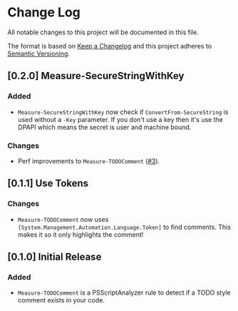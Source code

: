 # Change Log

All notable changes to this project will be documented in this file.

The format is based on [Keep a Changelog](http://keepachangelog.com/)
and this project adheres to [Semantic Versioning](http://semver.org/).

## [0.2.0] Measure-SecureStringWithKey

### Added

- `Measure-SecureStringWithKey` now check if `ConvertFrom-SecureString` is used
  without a `-Key` parameter. If you don't use a key then it's use the DPAPI
  which means the secret is user and machine bound.

### Changes

- Perf improvements to `Measure-TODOComment` ([#3]).

## [0.1.1] Use Tokens

### Changes

- `Measure-TODOComment` now uses
  `[System.Management.Automation.Language.Token]` to find comments. This makes
  it so it only highlights the comment!

## [0.1.0] Initial Release

### Added

- `Measure-TODOComment` is a PSScriptAnalyzer rule to detect if a TODO style
  comment exists in your code.

[#3]: https://github.com/HeyItsGilbert/GoodEnoughRules/pull/3

<!-- spell-checker:ignore DPAPI -->
